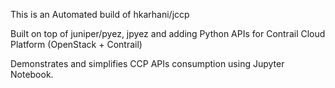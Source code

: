 This is an Automated build of hkarhani/jccp 

Built on top of juniper/pyez, jpyez and adding Python APIs for Contrail Cloud Platform (OpenStack + Contrail) 

Demonstrates and simplifies CCP APIs consumption using Jupyter Notebook.  
